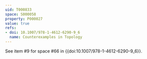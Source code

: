 ```yaml
---
uid: T000833
space: S000058
property: P000027
value: true
refs:
- doi: 10.1007/978-1-4612-6290-9_6
  name: Counterexamples in Topology
---
```


See item #9 for space #66 in {{doi:10.1007/978-1-4612-6290-9_6}}.
